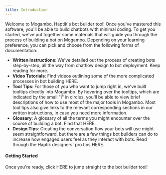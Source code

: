 ```yaml
---
title: Introduction
---
```


Welcome to Mogambo, Haptik's bot builder tool! Once you've mastered this software, you'll be able to build chatbots with minimal coding. To get you started, we've put together some materials that will guide you through the process of building a bot on Mogambo. Depending on your learning preference, you can pick and choose from the following forms of documentation:

- **Written Instructions**: We've detailed out the process of creating bots step-by-step, all the way from chatflow design to bot deployment. Keep reading for more.
- **Video Tutorials**: Find videos outlining some of the more complicated processes in bot building HERE.
- **Tool Tips**: For those of you who want to jump right in, we've built tooltips directly into Mogambo. By hovering over the tooltips, which are indicated by the small "i" in circles, you'll be able to view brief descriptions of how to use most of the major tools in Mogambo. Most tool tips also give links to the relevant corresponding sections in our written instructions, in case you need more information.
- **Glossary**: A glossary of all the terms you might encounter over the course of building a bot. Find that HERE.
- **Design Tips**: Creating the conversation flow your bots will use might seem straightforward, but there are a few things bot builders can do to increase how engaged users feel as they interact with bots. Read through the Haptik designers' pro tips HERE.

#### Getting Started

Once you're ready, click HERE to jump straight to the bot builder tool!
